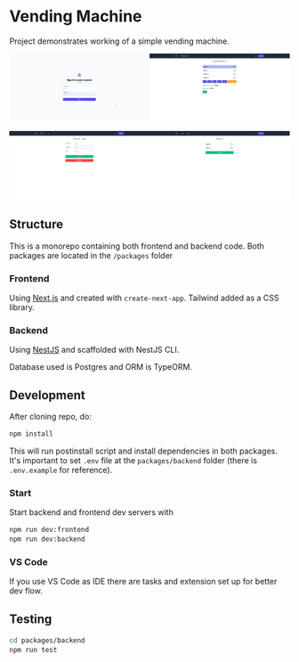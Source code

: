 # Vending Machine

Project demonstrates working of a simple vending machine.

![App screenshot](./docs/app_screenshot_1.png)

![App screenshot](./docs/app_screenshot_2.png)

## Structure

This is a monorepo containing both frontend and backend code. Both packages are located in the `/packages` folder

### Frontend

Using [Next.js](https://nextjs.org/) and created with `create-next-app`. Tailwind added as a CSS library.

### Backend

Using [NestJS](https://nestjs.com/) and scaffolded with NestJS CLI.

Database used is Postgres and ORM is TypeORM.

## Development

After cloning repo, do:

```bash
npm install
```

This will run postinstall script and install dependencies in both packages.
It's important to set `.env` file at the `packages/backend` folder (there is `.env.example` for reference).

### Start

Start backend and frontend dev servers with

```bash
npm run dev:frontend
npm run dev:backend
```

### VS Code

If you use VS Code as IDE there are tasks and extension set up for better dev flow.

## Testing

```bash
cd packages/backend
npm run test

```
